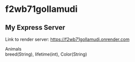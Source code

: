 # f2wb71gollamudi
## My Express Server

Link to render server: <https://f2wb71gollamudi.onrender.com>

Animals <br>
breed(String),
lifetime(int),
Color(String)
